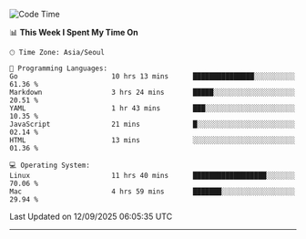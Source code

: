 <!---
[![JS's LinkedIn](https://img.shields.io/badge/LinkedIn-blue?style=for-the-badge&logo=linkedin)](https://www.linkedin.com/in/jaeseung-lee-5a2a32139/) 
[![JS's Notion](https://img.shields.io/badge/Notion-black?style=for-the-badge&logo=notion)](https://bit.ly/ljswiki1) <br><br>
-->
<!-- ![JS's GitHub stats](https://github-readme-stats-lemon-five.vercel.app/api?username=tkxkd0159&hide=contribs,prs,stars,issues&show_icons=true&theme=react&include_all_commits=true)   -->
<!-- ![Top Langs](https://github-readme-stats-lemon-five.vercel.app/api/top-langs/?username=tkxkd0159&layout=compact&hide=jupyter%20notebook,scss,html,css&langs_count=10)  -->


<!--START_SECTION:waka-->
![Code Time](http://img.shields.io/badge/Code%20Time-4%2C397%20hrs%2013%20mins-blue)

📊 **This Week I Spent My Time On** 

```text
🕑︎ Time Zone: Asia/Seoul

💬 Programming Languages: 
Go                       10 hrs 13 mins      ███████████████░░░░░░░░░░   61.36 % 
Markdown                 3 hrs 24 mins       █████░░░░░░░░░░░░░░░░░░░░   20.51 % 
YAML                     1 hr 43 mins        ███░░░░░░░░░░░░░░░░░░░░░░   10.35 % 
JavaScript               21 mins             █░░░░░░░░░░░░░░░░░░░░░░░░   02.14 % 
HTML                     13 mins             ░░░░░░░░░░░░░░░░░░░░░░░░░   01.36 % 

💻 Operating System: 
Linux                    11 hrs 40 mins      ██████████████████░░░░░░░   70.06 % 
Mac                      4 hrs 59 mins       ███████░░░░░░░░░░░░░░░░░░   29.94 % 
```


 Last Updated on 12/09/2025 06:05:35 UTC
<!--END_SECTION:waka-->

---
<!---
<a href="https://github.com/tkxkd0159/books">
  <img align="center" src="https://github-readme-stats-lemon-five.vercel.app/api/pin/?username=tkxkd0159&repo=books&theme=react" />
</a>
-->

<!---
- 🔭 I’m currently working on ...
- 🌱 I’m currently learning blockchain and distributed network
- 👯 I’m looking to collaborate on ...
- 🤔 I’m looking for help with ...
- 💬 Ask me about ...
- 📫 How to reach me: ...
- 😄 Pronouns: ...
- ⚡ Fun fact: ...
-->
